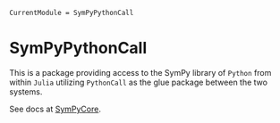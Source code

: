 ```@meta
CurrentModule = SymPyPythonCall
```

# SymPyPythonCall

This is a package providing access to the SymPy library of `Python` from within `Julia` utilizing `PythonCall` as the glue package between the two systems.

See docs at [SymPyCore](https://github.com/jverzani/SymPyPythonCore.jl).
